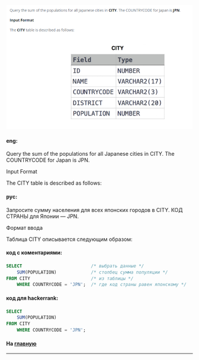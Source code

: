 ### 

<img src="./art/27.png" alt="solution" >

#### eng:
Query the sum of the populations for all Japanese cities in CITY. The COUNTRYCODE for Japan is JPN.

Input Format

The CITY table is described as follows:


#### рус:
Запросите сумму населения для всех японских городов в CITY. КОД СТРАНЫ для Японии — JPN.

Формат ввода

Таблица CITY описывается следующим образом:


#### код с коментариями:
```sql
SELECT                          /* выбрать данные */
    SUM(POPULATION)             /* столбец сумма популяции */
FROM CITY                       /* из таблицы */
    WHERE COUNTRYCODE = 'JPN';  /* где код страны равен японскому */
```

#### код для hackerrank:
```sql
SELECT 
    SUM(POPULATION) 
FROM CITY 
    WHERE COUNTRYCODE = 'JPN';
```


#### На [главную](https://github.com/BEPb/hackerrank_sql#readme)

---